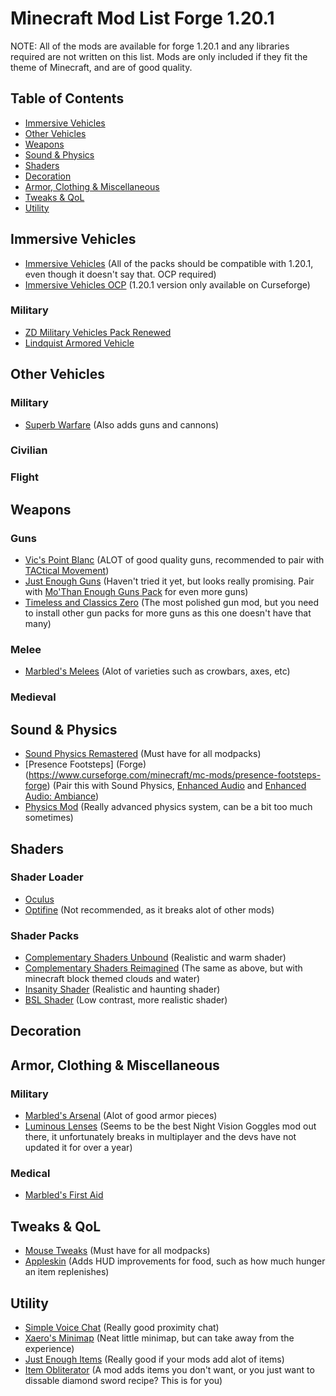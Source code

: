 # Minecraft Mod List Forge 1.20.1

NOTE: All of the mods are available for forge 1.20.1 and any libraries required are not written on this list. Mods are only included if they fit the theme of Minecraft, and are of good quality.

## Table of Contents

- [Immersive Vehicles](#ImmersiveVehicles)
- [Other Vehicles](#OtherVehicles)
- [Weapons](#Weapons)
- [Sound & Physics](#Sound&Physics)
- [Shaders](#Shaders)
- [Decoration](#Decoration)
- [Armor, Clothing & Miscellaneous](#Armor-Clothing--Miscellaneous)
- [Tweaks & QoL](#Tweaks--QoL)
- [Utility](#Utility)

## Immersive Vehicles

- [Immersive Vehicles](https://modrinth.com/mod/immersive-vehicles) (All of the packs should be compatible with 1.20.1, even though it doesn't say that. OCP required)
- [Immersive Vehicles OCP](https://www.curseforge.com/minecraft/mc-mods/transport-simulator-official-vehicle-set) (1.20.1 version only available on Curseforge)

### Military

- [ZD Military Vehicles Pack Renewed](https://www.curseforge.com/minecraft/mc-mods/zd-military-vehicles-renewed)
- [Lindquist Armored Vehicle](https://www.curseforge.com/minecraft/mc-mods/lav)

## Other Vehicles

### Military

- [Superb Warfare](https://www.curseforge.com/minecraft/mc-mods/superb-warfare) (Also adds guns and cannons)

### Civilian

### Flight

## Weapons

### Guns

- [Vic's Point Blanc](https://www.curseforge.com/minecraft/mc-mods/vics-point-blank) (ALOT of good quality guns, recommended to pair with [TACtical Movement](https://www.curseforge.com/minecraft/mc-mods/tactical-movement))
- [Just Enough Guns](https://www.curseforge.com/minecraft/mc-mods/just-enough-guns) (Haven't tried it yet, but looks really promising. Pair with [Mo'Than Enough Guns Pack](https://www.curseforge.com/minecraft/mc-mods/mo-than-enough-guns/gallery) for even more guns)
- [Timeless and Classics Zero](https://www.curseforge.com/minecraft/mc-mods/timeless-and-classics-zero) (The most polished gun mod, but you need to install other gun packs for more guns as this one doesn't have that many)

### Melee

- [Marbled's Melees](https://www.curseforge.com/minecraft/mc-mods/marbleds-melees) (Alot of varieties such as crowbars, axes, etc)

### Medieval

## Sound & Physics
- [Sound Physics Remastered](https://www.curseforge.com/minecraft/mc-mods/sound-physics-remastered) (Must have for all modpacks)
- [Presence Footsteps] (Forge)(https://www.curseforge.com/minecraft/mc-mods/presence-footsteps-forge) (Pair this with Sound Physics, [Enhanced Audio](https://www.curseforge.com/minecraft/texture-packs/enhanced-audio) and [Enhanced Audio: Ambiance](https://www.curseforge.com/minecraft/texture-packs/enhanced-audio-ambience))
- [Physics Mod](https://www.curseforge.com/minecraft/mc-mods/physics-mod) (Really advanced physics system, can be a bit too much sometimes)

## Shaders

### Shader Loader

- [Oculus](https://www.curseforge.com/minecraft/mc-mods/oculus)
- [Optifine](https://optifine.net/home) (Not recommended, as it breaks alot of other mods)

### Shader Packs

- [Complementary Shaders Unbound](https://www.curseforge.com/minecraft/shaders/complementary-unbound) (Realistic and warm shader)
- [Complementary Shaders Reimagined](https://www.curseforge.com/minecraft/shaders/complementary-reimagined) (The same as above, but with minecraft block themed clouds and water)
- [Insanity Shader](https://www.curseforge.com/minecraft/shaders/insanity-shader) (Realistic and haunting shader)
- [BSL Shader](https://www.curseforge.com/minecraft/shaders/bsl-shaders) (Low contrast, more realistic shader)

## Decoration

## Armor, Clothing & Miscellaneous

### Military

- [Marbled's Arsenal](https://www.curseforge.com/minecraft/mc-mods/marbleds-arsenal) (Alot of good armor pieces)
- [Luminous Lenses](https://www.curseforge.com/minecraft/mc-mods/luminous-lenses) (Seems to be the best Night Vision Goggles mod out there, it unfortunately breaks in multiplayer and the devs have not updated it for over a year)

### Medical

- [Marbled's First Aid](https://www.curseforge.com/minecraft/mc-mods/marbleds-first-aid)

## Tweaks & QoL
- [Mouse Tweaks](https://www.curseforge.com/minecraft/mc-mods/mouse-tweaks) (Must have for all modpacks)
- [Appleskin](https://www.curseforge.com/minecraft/mc-mods/appleskin) (Adds HUD improvements for food, such as how much hunger an item replenishes)

## Utility
- [Simple Voice Chat](https://www.curseforge.com/minecraft/mc-mods/simple-voice-chat) (Really good proximity chat)
- [Xaero's Minimap](https://www.curseforge.com/minecraft/mc-mods/xaeros-minimap) (Neat little minimap, but can take away from the experience)
- [Just Enough Items](https://www.curseforge.com/minecraft/mc-mods/jei) (Really good if your mods add alot of items)
- [Item Obliterator](https://www.curseforge.com/minecraft/mc-mods/item-obliterator) (A mod adds items you don't want, or you just want to dissable diamond sword recipe? This is for you)
